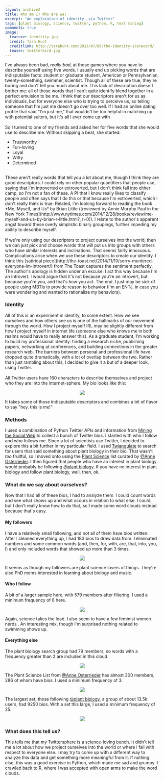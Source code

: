 ```yaml
---
layout: archive2
title: Who am I? Who are we? 
excerpt: "An exploration of identity, via Twitter"
tags: [plant biology, science, twitter, python, R, text mining]
comments: true
image:
  feature: idenitity.jpg
  credit: Tara Hunt
  creditlink: http://tarahunt.com/2013/07/05/the-identity-scorecard/
  teaser: twitterbird.jpg
---
```



I've always been bad, *really bad*, at those games where you have to describe yourself using five words. I usually end up picking words that are indisputable facts: student or graduate student, American or Pennsylvanian, twenty-something, swimmer, scientist. Though all of these are true, they're boring and don't tell you much about me. This lack of description doesn't bother me: all of those words that I can't quite identify blend together in a perfect emulsion to be me. I think that our descriptors aren't for us as individuals, but for everyone else who is trying to perceive us, so telling someone that I'm just me doesn't go over too well. If I had an online dating profile that said "I'm just me," that wouldn't be too helpful in matching up with potential suitors, but it's all I ever come up with
<br><br>
So I turned to one of my friends and asked her for five words that she would use to describe me. Without skipping a beat, she started:

- Trustworthy
- Fun-loving
- Loyal
- Witty
- Determined

<br>
These aren't really words that tell you a lot about me, though I think they are good descriptors. I could rely on other popular quantifiers that people use, saying that I'm introverted or extroverted, but I don't think fall into either camp, so I'm not a fan of these. A PI that I know really likes to classify people and often says that I do this or that because I'm extroverted, which I don't really think is true. Related, I'm looking forward to reading the book *Me, Myself, and Us* by Brian Little ([reviewed by Annie Murphy Paul in the New York Times](http://www.nytimes.com/2014/12/28/books/review/me-myself-and-us-by-brian-r-little.html?_r=0)). I relate to the author's apparent angst toward these overly simplistic binary groupings, further impeding my ability to describe myself.
<br><br>
If we're only using our descriptors to project ourselves into the world, then we can just pick and choose words that will put us into groups with others who have similar interests and inclinations. That seems fairly innocuous. Complications arise when we use these descriptors to create our identity. I think this [satirical piece](http://the-toast.net/2014/11/10/sorry-murdered-everyone-im-introvert/) from The Toast captures the sentiment perfectly. The author's apology is hidden under an excuse: I act this way because I'm an introvert. I would argue that it's not because you're an introvert, but because you're you, and that's how you act. The end. I just may be sick of people using MBTIs to provide reason to behavior (I'm an ENTJ, in case you were wondering and wanted to rationalize my behaviors).


### Identity
All of this is an experiment in identity, to some extent. How we see ourselves and how others see us is one of the hallmarks of our movement through the world. How I project myself IRL may be slightly different from how I project myself in internet life (someone else who knows me in both realms would have to really answer this). As a graduate student, I'm working to build my professional identity: finding a research niche, publishing papers, networking at conferences, and building connections in the greater research web. The barriers between personal and professional life have dropped quite dramatically, with a lot of overlap between the two. Rather than just rambling about this, I decided to give it a but of a deeper look, using Twitter.
<br><br>
All Twitter users have 160 characters to describe themselves and project who they are into the internet-sphere. My bio looks like this:

<div id="wrapper" style="width:100%; text-align:center">
<img src="/images/Twitter/me.PNG">
</div>

It takes some of those indisputable descriptors and combines a bit of flavor to say "hey, this is me!"

### Methods
I used a combination of Python Twitter APIs and information from [Mining the Social Web](http://nbviewer.ipython.org/github/furukama/Mining-the-Social-Web-2nd-Edition/blob/master/ipynb/Chapter%201%20-%20Mining%20Twitter.ipynb) to collect a bunch of Twitter bios. I started with who I follow and who follows me. Since a lot of scientists use Twitter, I decided to explore this a bit further in my particular field. I used [Twiangulate](http://twiangulate.com/) to search for users that said something about plant biology in their bio. That wasn't *too* fruitful, so I moved onto using the [Plant Science](https://Twitter.com/AnneOsterrieder/lists/plant-science) list curated by [@Anne Osterrieder](https://Twitter.com/AnneOsterrieder). I then figured that people who have an interest in plant biology would probably be following [@plant biology](https://Twitter.com/plantbiology). If you have no interest in plant biology and follow plant biology, well, then, ok.

### What do we say about ourselves?
Now that I had all of these bios, I had to analyze them. I could count words and see what shows up and what occurs in relation to what else. I could, but I don't really know how to do that, so I made some word clouds instead because that's easy.


#### My followers
I have a relatively small following, and not all of them have bios written. After I cleaned everything up, I had 183 bios to draw data from. I eliminated numbers and some common words (and, then, for, with, are, that, into, you, I) and only included words that showed up more than 3 times. 

<div id="wrapper" style="width:100%; text-align:center">
<img src="/images/Twitter/followers.png">
</div>

It seems as though my followers are plant science lovers of things. They're also PhD moms interested in learning about biology and music.

#### Who I follow
A bit of a larger sample here, with 579 members after filtering. I used a minimum frequency  of 6 here. 

<div id="wrapper" style="width:100%; text-align:center">
	<img src="/images/Twitter/following.png">
</div>

Again, science takes the lead. I also seem to have a few feminist women nerds . An interesting mix, though I'm surprised nothing related to swimming shows up.

#### Everything else
The plant biology search group had 79 members, so words with a frequency greater than 2 are included in this cloud.

<div id="wrapper" style="width:100%; text-align:center">
	<img src="/images/Twitter/search.png">
</div>

The Plant Science List from [@Anne Osterrieder](https://Twitter.com/AnneOsterrieder) has almost 300 members, 286 of whom have bios. I used a minimum frequency of 3.

<div id="wrapper" style="width:100%; text-align:center">
	<img src="/images/Twitter/list.png">
</div>

The largest set, those following [@plant biology](https://Twitter.com/plantbiology), a group of about 13.5k users, had 9250 bios. With a set this large, I used a minimum frequency of 25.

<div id="wrapper" style="width:100%; text-align:center">
	<img src="/images/Twitter/plantbiology.png">
</div>

### What does this tell us?
This tells me that my Twittersphere is a science-loving bunch. It didn't tell me a lot about how we project ourselves into the world or where I fall with respect to everyone else. I may try to come up with a different way to analyze this data and get something more meaningful from it. If nothing else, this was a good exercise in Python, which made me sad and grumpy. I crawled back to R, where I was accepted with open arms to make the word clouds.